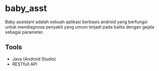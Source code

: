 # baby_asst
Baby assistant adalah sebuah aplikasi berbasis android yang berfungsi untuk mendiagnosa penyakit yang umum terjadi pada balita dengan gejala sebagai parameter.

## Tools
- Java (Android Studio)
- RESTfull API
